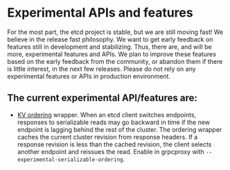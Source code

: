 # Experimental APIs and features

For the most part, the etcd project is stable, but we are still moving fast! We believe in the release fast philosophy. We want to get early feedback on features still in development and stabilizing. Thus, there are, and will be more, experimental features and APIs. We plan to improve these features based on the early feedback from the community, or abandon them if there is little interest, in the next few releases. Please do not rely on any experimental features or APIs in production environment.

## The current experimental API/features are:

- [KV ordering](https://godoc.org/github.com/appian/etcd/clientv3/ordering) wrapper. When an etcd client switches endpoints, responses to serializable reads may go backward in time if the new endpoint is lagging behind the rest of the cluster. The ordering wrapper caches the current cluster revision from response headers. If a response revision is less than the cached revision, the client selects another endpoint and reissues the read. Enable in grpcproxy with `--experimental-serializable-ordering`.
